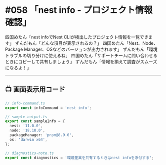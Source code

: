 # #058 「nest info - プロジェクト情報確認」

四国めたん「nest infoでNest CLIが検出したプロジェクト情報を一覧できます」
ずんだもん「どんな項目が表示されるの？」
四国めたん「Nest、Node、Package Manager、OSなどのバージョンが出力されます」
ずんだもん「環境トラブルの切り分けに使えるね」
四国めたん「サポートチームに問い合わせるときにコピーして共有しましょう」
ずんだもん「情報を揃えて調査がスムーズになるよ！」

---

## 📺 画面表示用コード

```typescript
// info-command.ts
export const infoCommand = 'nest info';

// sample-output.ts
export const sampleInfo = {
  nest: '11.0.0',
  node: '18.18.0',
  packageManager: 'pnpm@8.9.0',
  os: 'darwin x64',
};

// diagnostics-note.ts
export const diagnostics = '環境差異を共有するときはnest infoを添付する';
```
